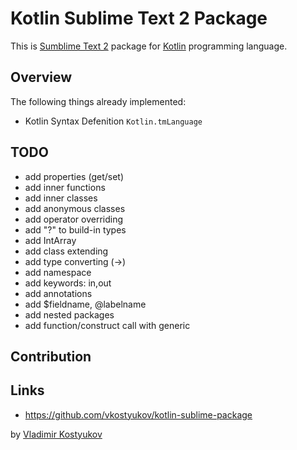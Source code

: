 Kotlin Sublime Text 2 Package 
=============================

This is [Sumblime Text 2](http://www.sublimetext.com/) package for [Kotlin](http://jetbrains.com/kotlin) programming language.

Overview
--------

The following things already implemented:

* Kotlin Syntax Defenition <code>Kotlin.tmLanguage</code>

TODO
----
* add properties (get/set)
* add inner functions
* add inner classes
* add anonymous classes
* add operator overriding
* add "?" to build-in types
* add IntArray
* add class extending
* add type converting (->)
* add namespace
* add keywords: in,out
* add annotations
* add $fieldname, @labelname
* add nested packages
* add function/construct call with generic

Contribution
------------

Links
-----

* https://github.com/vkostyukov/kotlin-sublime-package

by [Vladimir Kostyukov](http://vkostyukov.ru)